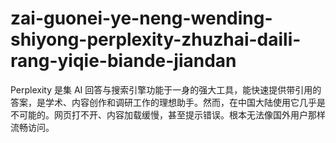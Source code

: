 # zai-guonei-ye-neng-wending-shiyong-perplexity-zhuzhai-daili-rang-yiqie-biande-jiandan
Perplexity 是集 AI 回答与搜索引擎功能于一身的强大工具，能快速提供带引用的答案，是学术、内容创作和调研工作的理想助手。然而，在中国大陆使用它几乎是不可能的。网页打不开、内容加载缓慢，甚至提示错误。根本无法像国外用户那样流畅访问。
